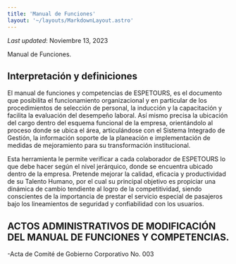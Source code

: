 ```yaml
---
title: 'Manual de Funciones'
layout: '~/layouts/MarkdownLayout.astro'
---
```


_Last updated_: Noviembre 13, 2023

Manual de Funciones.

## Interpretación y definiciones

El manual de funciones y competencias de ESPETOURS, es el documento que posibilita el funcionamiento organizacional y en particular de los procedimientos de selección de personal, la inducción y la capacitación y facilita la evaluación del desempeño laboral. Así mismo precisa la ubicación del cargo dentro del esquema funcional de la empresa, orientándolo al proceso donde se ubica el área, articulándose con el Sistema Integrado de Gestión, la información soporte de la planeación e implementación de medidas de mejoramiento para su transformación institucional.

Esta herramienta le permite verificar a cada colaborador de ESPETOURS lo que debe hacer según el nivel jerárquico, donde se encuentra ubicado dentro de la empresa. Pretende mejorar la calidad, eficacia y productividad de su Talento Humano, por el cual su principal objetivo es propiciar una dinámica de cambio tendiente al logro de la competitividad, siendo conscientes de la importancia de prestar el servicio especial de pasajeros bajo los lineamientos de seguridad y confiabilidad con los usuarios.

## ACTOS ADMINISTRATIVOS DE MODIFICACIÓN DEL MANUAL DE FUNCIONES Y COMPETENCIAS.

-Acta de Comité de Gobierno Corporativo No. 003


